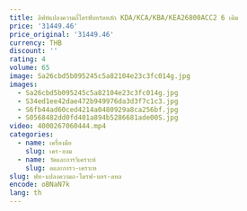 ```yaml
---
title: ลิฟท์แปลงความถี่ไดรฟ์บอร์ดหลัก KDA/KCA/KBA/KEA26800ACC2 6 เดิม
price: '31449.46'
price_original: '31449.46'
currency: THB
discount: ''
rating: 4
volume: 65
image: Sa26cbd5b095245c5a82104e23c3fc014g.jpg
images:
  - Sa26cbd5b095245c5a82104e23c3fc014g.jpg
  - S34ed1ee42dae472b949976da3d3f7c1c3.jpg
  - S6fb44ad60ced4214a0480929a8ca256bf.jpg
  - S0568482dd0fd401a894b5286681ade00S.jpg
video: 4000267060444.mp4
categories:
  - name: เครื่องมือ
    slug: เคร-องม
  - name: วัดและการวิเคราะห์
    slug: ดและการว-เคราะห
slug: ฟท-แปลงความถ-ไดรฟ-บอร-ดหล
encode: oBNaN7k
lang: th
---
```

  